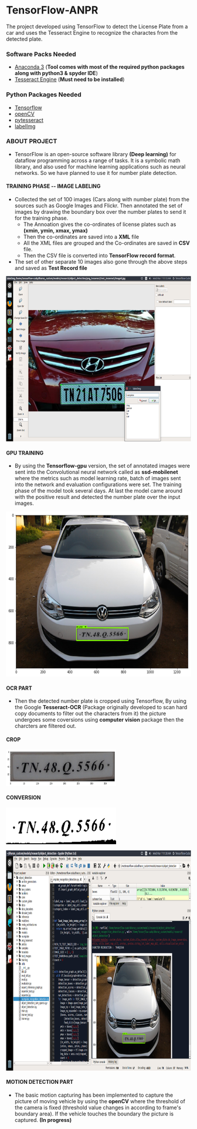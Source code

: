 # TensorFlow-ANPR

The project developed using TensorFlow to detect the License Plate from a car and uses the Tesseract Engine to recognize the charactes from the detected plate.

### Software Packs Needed

* <a href='https://www.anaconda.com/download/'>Anaconda 3</a> (**Tool comes with most of the required python packages along with python3 & spyder IDE**)<br>
* <a href='https://github.com/tesseract-ocr/tesseract'>Tesseract Engine</a> (**Must need to be installed**)<br>

### Python Packages Needed

* <a href='https://github.com/tensorflow/tensorflow'>Tensorflow</a><br>
* <a href='https://github.com/skvark/opencv-python'>openCV</a><br>
* <a href='https://github.com/madmaze/pytesseract'>pytesseract</a><br>
* <a href='https://github.com/tzutalin/labelImg'>labelImg</a><br>

### ABOUT PROJECT

* TensorFlow is an open-source software library **(Deep learning)** for dataflow programming across a range of tasks. It is a symbolic math library, and also used for machine learning applications such as neural networks. So we have planned to use it for number plate detection.

#### TRAINING PHASE -- IMAGE LABELING

* Collected the set of 100 images (Cars along with number plate) from the sources such as Google Images and Flickr. Then annotated the set of images by drawing the boundary box over the number plates to send it for the training phase.
  * The Annoation gives the co-ordinates of license plates such as **(xmin, ymin, xmax, ymax)**
  * Then the co-ordinates are saved into a **XML** file
  * All the XML files are grouped and the Co-ordinates are saved in **CSV** file.
  * Then the CSV file is converted into **TensorFlow record format**.
* The set of other separate 10 images also gone through the above steps and saved as **Test Record file** 
<p align="center">
  <img src="custom_plate/image_readme/labelImg.png" width=676 height=450>
</p>  

#### GPU TRAINING

* By using the **Tensorflow-gpu** version, the set of annotated images were sent into the Convolutional neural network called as **ssd-mobilenet** where the metrics such as model learning rate, batch of images sent into the network and evaluation configurations were set. The training phase of the model took several days. At last the model came around with the positive result and detected the number plate over the input images.
<p align="center">
  <img src="custom_plate/image_readme/test.png" width=676 height=450>
</p> 

#### OCR PART

* Then the detected number plate is cropped using Tensorflow, By using the Google **Tesseract-OCR** (Package originally developed to scan hard copy documents to filter out the characters from it) the picture undergoes some coversions using **computer vision** package then the charcters are filtered out.

#### CROP
<p align="left">
  <img src="custom_plate/image_readme/crop.png" width=300 height=100>
</p>

#### CONVERSION
<p align="left">
  <img src="custom_plate/image_readme/conversion.png" width=300 height=100>
</p> 
<p align="center">
  <img src="custom_plate/image_readme/char_recog.png" width=900 height=600>
</p> 

#### MOTION DETECTION PART

* The basic motion capturing has been implemented to capture the picture of moving vehicle by using the **openCV** where the threshold of the camera is fixed (threshold value changes in according to frame's boundary area). If the vehicle touches the boundary the picture is captured. **(In progress)**


